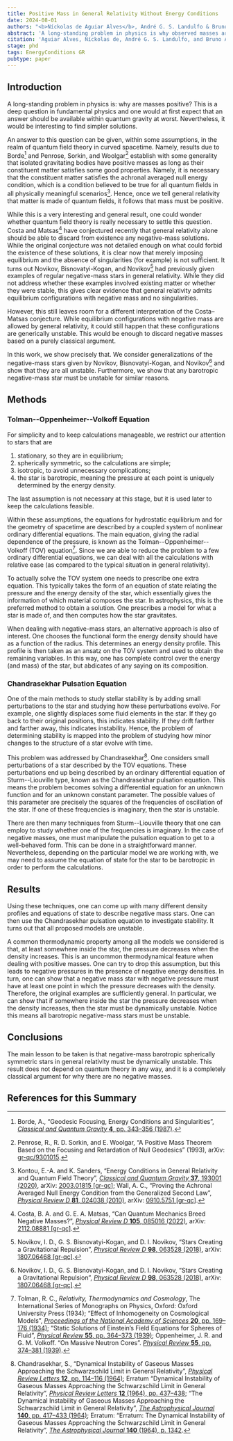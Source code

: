 ```yaml
---
title: Positive Mass in General Relativity Without Energy Conditions
date: 2024-08-01
authors: "<b>Níckolas de Aguiar Alves</b>, André G. S. Landulfo & Bruno Arderucio Costa"
abstract: 'A long-standing problem in physics is why observed masses are always positive. While energy conditions in quantum field theory can partly answer this problem, in this paper we find evidence that classical general relativity abhors negative masses, without the need for quantum theory or energy conditions. This is done by considering many different models of negative-mass "stars" and showing they are dynamically unstable. <i>A fortiori</i>, we show that any barotropic negative-mass star must be dynamically unstable.'
citation: 'Aguiar Alves, Níckolas de, André G. S. Landulfo, and Bruno Arderucio Costa. “Positive Mass in General Relativity Without Energy Conditions,” 2024. Pre-published. arXiv: <a href="https://arxiv.org/abs/2408.00154" target="_blank">2408.00154 [gr-qc]</a>.'
stage: phd
tags: EnergyConditions GR
pubtype: paper
---
```


## Introduction

A long-standing problem in physics is: why are masses positive? This is a deep question in fundamental physics and one would at first expect that an answer should be available within quantum gravity at worst. Nevertheless, it would be interesting to find simpler solutions.

An answer to this question can be given, within some assumptions, in the realm of quantum field theory in curved spacetime. Namely, results due to Borde[^1] and Penrose, Sorkin, and Woolgar[^2] establish with some generality that isolated gravitating bodies have positive masses as long as their constituent matter satisfies some good properties. Namely, it is necessary that the constituent matter satisfies the achronal averaged null energy condition, which is a condition believed to be true for all quantum fields in all physically meaningful scenarios[^3]. Hence, once we tell general relativity that matter is made of quantum fields, it follows that mass must be positive. 
    
While this is a very interesting and general result, one could wonder whether quantum field theory is really necessary to settle this question. Costa and Matsas[^4] have conjectured recently that general relativity alone should be able to discard from existence any negative-mass solutions. While the original conjecture was not detailed enough on what could forbid the existence of these solutions, it is clear now that merely imposing equilibrium and the absence of singularities (for example) is not sufficient. It turns out Novikov, Bisnovatyi-Kogan, and Novikov[^5] had previously given examples of regular negative-mass stars in general relativity. While they did not address whether these examples involved existing matter or whether they were stable, this gives clear evidence that general relativity admits equilibrium configurations with negative mass and no singularities. 
    
However, this still leaves room for a different interpretation of the Costa–Matsas conjecture. While equilibrium configurations with negative mass are allowed by general relativity, it could still happen that these configurations are generically unstable. This would be enough to discard negative masses based on a purely classical argument. 
    
In this work, we show precisely that. We consider generalizations of the negative-mass stars given by Novikov, Bisnovatyi-Kogan, and Novikov[^5] and show that they are all unstable. Furthermore, we show that any barotropic negative-mass star must be unstable for similar reasons. 

## Methods
### Tolman--Oppenheimer--Volkoff Equation
For simplicity and to keep calculations manageable, we restrict our attention to stars that are
1. stationary, so they are in equilibrium;
2. spherically symmetric, so the calculations are simple;
3. isotropic, to avoid unnecessary complications;
4. the star is barotropic, meaning the pressure at each point is uniquely determined by the energy density.

The last assumption is not necessary at this stage, but it is used later to keep the calculations feasible. 

Within these assumptions, the equations for hydrostatic equilibrium and for the geometry of spacetime are described by a coupled system of nonlinear ordinary differential equations. The main equation, giving the radial dependence of the pressure, is known as the Tolman--Oppenheimer--Volkoff (TOV) equation[^6]. Since we are able to reduce the problem to a few ordinary differential equations, we can deal with all the calculations with relative ease (as compared to the typical situation in general relativity). 

To actually solve the TOV system one needs to prescribe one extra equation. This typically takes the form of an equation of state relating the pressure and the energy density of the star, which essentially gives the information of which material composes the star. In astrophysics, this is the preferred method to obtain a solution. One prescribes a model for what a star is made of, and then computes how the star gravitates. 

When dealing with negative-mass stars, an alternative approach is also of interest. One chooses the functional form the energy density should have as a function of the radius. This determines an energy density profile. This profile is then taken as an ansatz on the TOV system and used to obtain the remaining variables. In this way, one has complete control over the energy (and mass) of the star, but abdicates of any saying on its composition.

### Chandrasekhar Pulsation Equation
One of the main methods to study stellar stability is by adding small perturbations to the star and studying how these perturbations evolve. For example, one slightly displaces some fluid elements in the star. If they go back to their original positions, this indicates stability. If they drift farther and farther away, this indicates instability. Hence, the problem of determining stability is mapped into the problem of studying how minor changes to the structure of a star evolve with time.

This problem was addressed by Chandrasekhar[^7]. One considers small perturbations of a star described by the TOV equations. These perturbations end up being described by an ordinary differential equation of Sturm--Liouville type, known as the Chandrasekhar pulsation equation. This means the problem becomes solving a differential equation for an unknown function and for an unknown constant parameter. The possible values of this parameter are precisely the squares of the frequencies of oscillation of the star. If one of these frequencies is imaginary, then the star is unstable.

There are then many techniques from Sturm--Liouville theory that one can employ to study whether one of the frequencies is imaginary. In the case of negative masses, one must manipulate the pulsation equation to get to a well-behaved form. This can be done in a straightforward manner. Nevertheless, depending on the particular model we are working with, we may need to assume the equation of state for the star to be barotropic in order to perform the calculations.

## Results
Using these techniques, one can come up with many different density profiles and equations of state to describe negative mass stars. One can then use the Chandrasekhar pulsation equation to investigate stability. It turns out that all proposed models are unstable. 

A common thermodynamic property among all the models we considered is that, at least somewhere inside the star, the pressure decreases when the density increases. This is an uncommon thermodynamical feature when dealing with positive masses. One can try to drop this assumption, but this leads to negative pressures in the presence of negative energy densities. In turn, one can show that a negative mass star with negative pressure must have at least one point in which the pressure decreases with the density. Therefore, the original examples are sufficiently general. In particular, we can show that if somewhere inside the star the pressure decreases when the density increases, then the star must be dynamically unstable. Notice this means all barotropic negative-mass stars must be unstable.

## Conclusions
The main lesson to be taken is that negative-mass barotropic spherically symmetric stars in general relativity must be dynamically unstable. This result does not depend on quantum theory in any way, and it is a completely classical argument for why there are no negative masses. 

## References for this Summary
[^1]: Borde, A., “Geodesic Focusing, Energy Conditions and Singularities”, [_Classical and Quantum Gravity_ **4**, pp. 343–356 (1987)](https://doi.org/10.1088/0264-9381/4/2/015).
[^2]: Penrose, R., R. D. Sorkin, and E. Woolgar, “A Positive Mass Theorem Based on the Focusing and Retardation of Null Geodesics” (1993), arXiv: [gr-qc/9301015](https://arxiv.org/abs/gr-qc/9301015).
[^3]: Kontou, E.-A. and K. Sanders, “Energy Conditions in General Relativity and Quantum Field Theory”, [_Classical and Quantum Gravity_ **37**, 193001 (2020)](https://doi.org/10.1088/1361-6382/ab8fcf), arXiv: [2003.01815 [gr-qc]](https://arxiv.org/abs/2003.01815); Wall, A. C., “Proving the Achronal Averaged Null Energy Condition from the Generalized Second Law”, [_Physical Review D_ **81**, 024038 (2010)](https://doi.org/10.1103/PhysRevD.81.024038), arXiv: [0910.5751 [gr-qc]](https://arxiv.org/abs/0910.5751).
[^4]: Costa, B. A. and G. E. A. Matsas, “Can Quantum Mechanics Breed Negative Masses?”, [_Physical Review D_ **105**, 085016 (2022)](https://doi.org/10.1103/PhysRevD.105.085016), arXiv: [2112.08881 [gr-qc]](https://arxiv.org/abs/2112.08881).
[^5]: Novikov, I. D., G. S. Bisnovatyi-Kogan, and D. I. Novikov, “Stars Creating a Gravitational Repulsion”, [_Physical Review D_ **98**, 063528 (2018)](https://doi.org/10.1103/PhysRevD.98.063528), arXiv: [1807.06468 [gr-qc]](https://arxiv.org/abs/1807.06468).
[^6]: Tolman, R. C., _Relativity, Thermodynamics and Cosmology_, The International Series of Monographs on Physics, Oxford: Oxford University Press (1934); “Effect of Inhomogeneity on Cosmological Models”, [_Proceedings of the National Academy of Sciences_ **20**, pp. 169–176 (1934)](https://doi.org/10.1073/pnas.20.3.169); “Static Solutions of Einstein’s Field Equations for Spheres of Fluid”, [_Physical Review_ **55**, pp. 364–373 (1939)](https://doi.org/10.1103/PhysRev.55.364); Oppenheimer, J. R. and G. M. Volkoff. “On Massive Neutron Cores”. [_Physical Review_ **55**, pp. 374–381 (1939)](https://doi.org/10.1103/PhysRev.55.374).
[^7]: Chandrasekhar, S., “Dynamical Instability of Gaseous Masses Approaching the Schwarzschild Limit in General Relativity”, [_Physical Review Letters_ **12**, pp. 114–116 (1964)](https://doi.org/10.1103/PhysRevLett.12.114); Erratum “Dynamical Instability of Gaseous Masses Approaching the Schwarzschild Limit in General Relativity”, [_Physical Review Letters_ **12** (1964), pp. 437–438](https://doi.org/10.1103/PhysRevLett.12.437.2); “The Dynamical Instability of Gaseous Masses Approaching the Schwarzschild Limit in General Relativity”, [_The Astrophysical Journal_ **140**, pp. 417–433 (1964)](https://doi.org/10.1086/147938); Erratum: “Erratum: The Dynamical Instability of Gaseous Masses Approaching the Schwarzschild Limit in General Relativity”, [_The Astrophysical Journal_ **140** (1964), p. 1342](https://doi.org/10.1086/148040).
